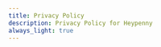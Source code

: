 ```yaml
---
title: Privacy Policy
description: Privacy Policy for Heypenny
always_light: true
---
```


<div
  name="termly-embed"
  data-id="c97dcb5f-9f13-4de9-b05d-c1616a85f723"
  style="max-width: var(--content-width); margin: auto"
></div>
<script type="text/javascript">(function(d, s, id) {
  var js, tjs = d.getElementsByTagName(s)[0];
  if (d.getElementById(id)) return;
  js = d.createElement(s); js.id = id;
  js.src = "https://app.termly.io/embed-policy.min.js";
  tjs.parentNode.insertBefore(js, tjs);
}(document, 'script', 'termly-jssdk'));</script>
